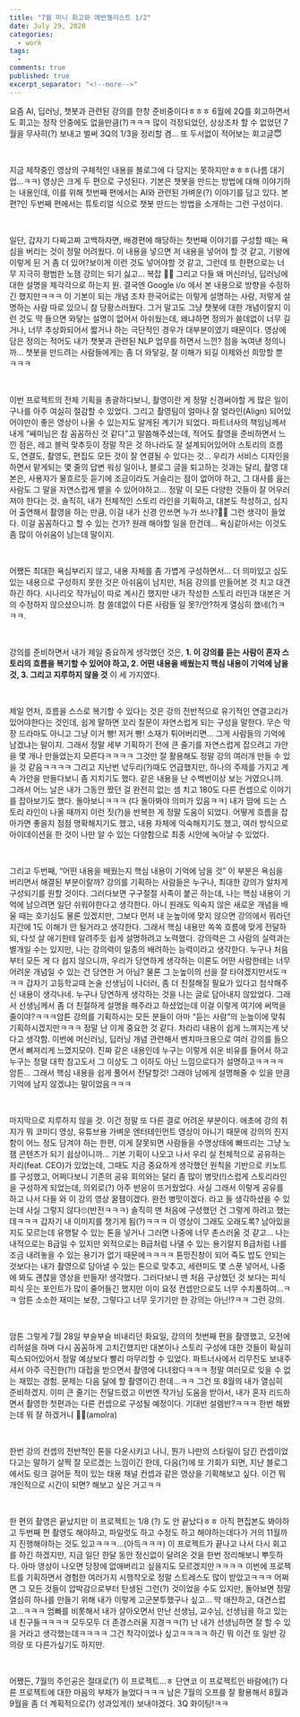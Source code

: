 ```yaml
---
title: "7월 미니 회고와 에반젤리스트 1/2" 
date: July 29, 2020 
categories: 
  - work 
tags: 
  - 
comments: true 
published: true
excerpt_separator: "<!--more-->"
---
```


요즘 AI, 딥러닝, 챗봇과 관련된 강의를 한창 준비중이다ㅎㅎㅎ 6월에 2Q를 회고하면서도 회고는 정작 안중에도 없을만큼(?)ㅋㅋㅋ 많이 걱정되었던, 상상조차 할 수 없었던 7월을 무사히(?) 보내고 벌써 3Q의 1/3을 정리할 겸... 또 두서없이 적어보는 회고글😇

<!--more-->

<br>

지금 제작중인 영상의 구체적인 내용을 블로그에 다 담지는 못하지만ㅎㅎㅎ(나름 대기업…ㅋㅋ) 영상은 크게 두 편으로 구성된다. 기본은 챗봇을 만드는 방법에 대해 이야기하는 내용인데, 이를 위해 첫번째 편에서는 AI와 관련된 가벼운(?) 이야기를 담고 있다. 본 편?인 두번째 편에서는 튜토리얼 식으로 챗봇 만드는 방법을 소개하는 그런 구성이다.

<br>

일단, 갑자기 다짜고짜 고백하자면, 배경편에 해당하는 첫번째 이야기를 구성할 때는 욕심을 버리는 것이 정말 어려웠다. 이 내용을 넣으면 저 내용을 넣어야 할 것 같고, 기왕에 이렇게 된 거 좀 더 있어?보이게 이런 것도 넣어야할 것 같고, 그런데 또 한편으로는 너무 지극히 평범한 노잼 강의는 되기 싫고... 복잡 🤦‍♀️ 그리고 다들 왜 머신러닝, 딥러닝에 대한 설명을 제각각으로 하는지 원. 결국엔 Google i/o 에서 본 내용으로 방향을 수정하긴 했지만ㅋㅋㅋ 이 기본이 되는 개념 조차 한국어로는 이렇게 설명하는 사람, 저렇게 설명하는 사람 따로 있으니 참 당황스러웠다. 그거 말고도 그냥 챗봇에 대한 개념이랄지 이런 것도 딱 들으면 와닿는 설명이 없어서 아쉬웠는데, 왜냐하면 정의가 쓸데없이 너무 길거나, 너무 추상화되어서 짧거나 하는 극단적인 경우가 대부분이였기 때문이다. 영상에 담은 정의는 적어도 내가 챗봇과 관련된 NLP 업무를 하면서 느낀? 점을 녹여낸 정의니까... 챗봇을 만드려는 사람들에게는 좀 더 와닿길, 잘 이해가 되길 이제와선 희망할 뿐 ㅋㅋㅋ

<br>

이번 프로젝트의 전체 기획을 총괄하다보니, 촬영이란 게 정말 신경써야할 게 많은 일이구나를 아주 여실히 절감할 수 있었다. 그리고 촬영팀이 얼마나 잘 얼라인(Align) 되어있어야만이 좋은 영상이 나올 수 있는지도 알게된 계기가 되었다. 파트너사의 책임님께서 내게 “쌔미님은 참 꼼꼼하신 것 같다”고 말씀해주셨는데, 적어도 촬영을 준비하면서 느낀 점은, 레고 블럭 맞추듯이 정말 작은 것 하나라도 잘 설계되어있어야 스토리의 흐름도, 연결도, 촬영도, 편집도 모든 것이 잘 연결될 수 있다는 것... 우리가 서비스 디자인을 하면서 맡게되는 몇 줄의 답변 워싱 일이나, 블로그 글을 퇴고하는 것과는 달리, 촬영 대본은, 사용자가 물흐르듯 듣기에 조금이라도 거슬리는 점이 없어야 하고, 그 대사를 읊는 사람도 그 말을 자연스럽게 뱉을 수 있어야하고… 정말 이 모든 다양한 것들이 잘 어우러져야 한다는 것. 솔직히, 내가 전체적인 스토리 라인을 기획하고, 대본도 작성하고, 심지어 출연해서 촬영을 하는 만큼, 이걸 내가 신경 안쓰면 누가 쓰나?🤷‍♀️ 그런 생각이 들었다. 이걸 꼼꼼하다고 할 수 있는 건가? 원래 해야할 일을 한건데… 욕심같아서는 이것도 좀 많이 아쉬움이 남는데 말이지.

<br>

어쨌든 최대한 욕심부리지 않고, 내용 자체를 좀 가볍게 구성하면서… 더 의미있고 심도있는 내용으로 구성하지 못한 것은 아쉬움이 남지만, 처음 강의를 만들어본 것 치고 대견하긴 하다. 시나리오 작가님이 따로 계시긴 했지만 내가 작성한 스토리 라인과 대본은 거의 수정하지 않으셨으니까. 참 쓸데없이 다른 사람들 일 못?/안?하게 열심히 했네(?)ㅋㅋㅋ.

<br>

강의를 준비하면서 내가 제일 중요하게 생각했던 것은, **1. 이 강의를 듣는 사람이 혼자 스토리의 흐름을 복기할 수 있어야 하고, 2. 어떤 내용을 배웠는지 핵심 내용이 기억에 남을 것, 3. 그리고 지루하지 않을 것** 이 세 가지였다.

<br>

제일 먼저, 흐름을 스스로 복기할 수 있다는 것은 강의 전반적으로 유기적인 연결고리가 있어야한다는 것인데, 쉽게 말하면 꼬리 질문이 자연스럽게 되는 구성을 말한다. 무슨 막장 드라마도 아니고 그냥 이거 빵! 저거 빵! 소재가 튀어버리면… 그게 사람들의 기억에 남겠냐는 말이지. 그래서 정말 세부 기획하기 전에 큰 줄기를 자연스럽게 잡으려고 가안을 몇 개나 만들었는지 모른다ㅋㅋㅋㅋ 그것만 잘 활용해도 정말 강의 여러개 만들 수 있을 것 같음ㅋㅋㅋㅋ 그리고 지난번 넋두리(?)때도 언급했지만, 하나의 주제를 가지고 계속 가안을 만들다보니 좀 지치기도 했다. 같은 내용을 난 수백번이상 보는 거였으니까. 그래서 어느 날은 내가 그동안 짰던 걸 완전히 없는 셈 치고 180도 다른 컨셉으로 이야기를 잡아보기도 했다. 돌아보니ㅋㅋㅋ (다 돌아봐야 의미가 있음ㅋㅋ) 내가 맘에 드는 스토리 라인이 나올 때까지 이런 짓(?)을 반복한 게 정말 도움이 되었다. 어떻게 흐름을 잡아가면 좋을지 점점 명확해지기도 했고, 내용 자체에 익숙해지기도 했고, 여러 방식으로 아이데이션을 한 것이 나만 알 수 있는 다양함으로 최종 시안에 녹아날 수 있었다. 

<br>

그리고 두번째, “어떤 내용을 배웠는지 핵심 내용이 기억에 남을 것” 이 부분은 욕심을 버리면서 해결된 부분이랄까? 강의를 기획하는 사람들은 누구나, 최대한 강의가 알차게 구성되기를 원할 것이다. 그러다보면 구구절절 사족이 붙곤 하는데, 나는 핵심 내용이 기억에 남으려면 일단 쉬워야한다고 생각한다. 아니 원래도 익숙지 않은 새로운 개념을 배울 때는 호기심도 물론 있겠지만, 그보다 먼저 내 눈높이에 맞지 않으면 강의에서 뭐라던지간에 1도 이해가 안 될거라고 생각한다. 그래서 핵심 내용만 쏙쏙 흐름에 맞게 전달하되, 다섯 살 애기한테 알려주듯 쉽게 설명하려고 노력했다. 강의력은 그 사람의 실력과는 별개일 수는 있지만, 나는 강의력이 일종의 배려하는 능력이라고 생각한다. 누구나 처음부터 모든 게 다 쉽지 않으니까, 우리가 당연하게 생각하는 이론도 어떤 사람한테는 너무 어려운 개념일 수 있는 건 당연한 거 아님? 물론 그 눈높이의 선을 잘 타야겠지만서도ㅋㅋㅋ 갑자기 고등학교때 논술 선생님이 나더러, 좀 더 친절해질 필요가 있다고 첨삭해주신 내용이 생각나네. 누구나 당연하게 생각하는 것을 나는 글로 담아내지 않았었다. 그래서 선생님께서 좀 더 친절하게 설명을 해주라고 하셨었는데 이걸 이렇게 여기에 써먹을 줄이야?ㅋㅋㅋ암튼 강의를 기획하시는 모든 분들이 아마 “듣는 사람”의 눈높이에 맞춰 기획하시겠지만ㅋㅋㅋ 정말 난 이게 중요한 것 같다. 차라리 내용이 쉽게 느껴지는게 낫다고 생각함. 이번에 머신러닝, 딥러닝 개념 관련해서 벤치마크용으로 여러 강의를 들으면서 뼈져리게 느꼈지모야. 진짜 같은 내용인데 누구는 이렇게 쉬운 비유를 들어서 하고 누구는 정말 대학 참고도서 그 이상도 그 이하도 아닌 느낌으로다가 설명하고ㅋㅋㅋㅋ 암튼… 그래서 핵심 내용을 쉽게 풀어서 전달할것! 그래야 남에게 설명해줄 수 있을 만큼 기억에 남지 않겠냐는 말이었음ㅋㅋㅋ

<br>

마지막으로 지루하지 않을 것. 이건 정말 또 다른 결로 어려운 부분이다. 애초에 강의 취지가 뭐 코미디 영상, 유튜브용 가벼운 엔터테인먼트 영상이 아니기 때문에 강의의 진지함이 어느 정도 담겨야 하는 한편, 이게 잘못되면 사람들을 수명상태에 빠뜨리는 그냥 노잼 콘텐츠가 되기 쉽상이니까... 기본 기획이 나오고 나서 우리 실 전체적으로 공유하는 자리(feat. CEO)가 있었는데, 그때도 지금 중요하게 생각했던 원칙을 기반으로 키노트를 구성했고, 어쩌다보니 기존의 공유 회의와는 달리 좀 많이 병맛(!)스럽게 스토리라인을 구성하게 되었는데, 의외로(?) 아주 반응이 뜨거웠었다. 사실 그래서 이렇게 공유를 하고 나서 다들 와 이 강의 영상 꿀잼이겠다. 완전 병맛이겠다. 라고 들 생각하셨을 수 있는데 사실 그렇지 않다🙄(반전ㅋㅋㅋ) 솔직히 맨 처음에 구성했던 건 그렇게 하려고 했는데ㅋㅋㅋ 갑자기 내 이미지를 챙기게 됨(?)ㅋㅋㅋ 이 영상이 그래도 오래도록? 남아있을지도 모르는데 유행탈 수 있는 톤을 넣거나 그러면 나중에 너무 촌스러울 것 같고... 나는 내적으로는 B급일 수 있지만 외적으로는 B급처럼 나댈 수 있는 용기랄지 B급처럼 나를 조금 내려놓을 수 있는 용기가 없기 때문에ㅋㅋㅋㅋ 톤망진창이 되어 죽도 밥도 안되는 것보다는 내가 촬영으로 담아낼 수 있는 톤으로 맞추고, 세련미도 몇 스푼 넣어서, 나중에 봐도 괜찮을 영상을 만들자! 생각했다. 그러다보니 맨 처음 구상했던 것 보다는 피식피식 웃는 포인트가 많이 줄어들긴 했지만 이미 요정 컨셉만으로도 너무 수치풀하여...ㅋㅋ 암튼 소소한 재미는 보장, 그렇다고 너무 웃기기만 한 강의는 아닌!?ㅋㅋ 그런 강의.

<br>

암튼 그렇게 7월 28일 부슬부슬 비내리던 화요일, 강의의 첫번째 편을 촬영했고, 오전에 리허설을 하며 다시 꼼꼼하게 고치긴했지만 대본이나 스토리 구성에 대한 것들이 확실히 픽스되어있어서 정말 예상보다 빨리 마무리할 수 있었다. 파트너사에서 리무진도 보내주셔서 아주 극진한(?!) 대접을 받으면서 촬영에 다녀왔다ㅋㅋㅋ 정말 여러모로 잊을 수 없는 재밌는 경험. 문제는 다음 달에 할 촬영이긴 한데...ㅋㅋ 그건 또 8월의 내가 열심히 준비하겠지. 이미 큰 줄기는 전달드렸고 이번엔 작가님 도움을 받아서, 내가 혼자 리드하면서 촬영한 첫편과는 다른 컨셉으로 구성될 예정이다. 기대반 설렘반?ㅋㅋㅋ 한번 해봤는데 뭐 잘 하겠거니 🤷‍♀️(amolra)

<br>

한번 강의 컨셉의 전반적인 톤을 다운시키고 나니, 뭔가 나만의 스타일이 담긴 컨셉이었다고는 말하기 살짝 잘 모르겠는 느낌이긴 한데, 다음(?)에 또 기회가 되면, 지난 블로그에서도 링크 걸어둔 적이 있는 태용 채널 컨셉과 같은 영상을 기획해보고 싶다. 이건 뭐 개인적으로 시간이 되면? 해보고 싶은 거고ㅋㅋ 

<br>

한 편의 촬영은 끝났지만 이 프로젝트는 1/8 (?) 도 안 끝났다ㅎㅎ 아직 편집본도 봐야하고 두번째 편 촬영도 해야하고, 파일럿도 하고 수정도 하고 해야하는데다가 거의 11월까지 진행해야하는 것도 있고ㅋㅋㅋ...(아득ㅋㅋㅋ) 이 프로젝트가 끝나고 나서 다시 회고를 하긴 하겠지만, 지금 일단 한달 동안 정신없이 달려온 것을 한번 정리해보니 뿌듯하다. 아마 영상이 나오면 당장에 없애버리고 싶을지도 모르겠지만ㅋㅋㅋㅋ 이번에 프로젝트를 기획하면서 경험한 여러가지 시행착오로 정말 스트레스도 많이 받았고ㅋㅋㅋ 어쩌면 그 모든 것들이 압박감으로부터 탄생된 그런(?) 것이었을 수도 있지만, 돌아보면 정말 열심히 하나를 만들기 위해 내가 이렇게 고군분투했구나 싶고... 막 애잔하고, 대견스럽고...ㅋㅋㅋ 엄빠를 비롯해서 내가 살아오면서 만난 선생님, 교수님, 선생님을 하고 있는 내 친구들ㅋㅋㅋㅋ 모두모두 더 존경스러울 지경ㅋㅋ(?) 난 내가 선생님하면 잘 할 수 있을 거라고 생각했는데ㅋㅋㅋㅋ 그건 착각이었나 싶고ㅋㅋㅋㅋ 하긴 뭐 이건 또 일반 강의랑 또 다른가싶기도 하지만.

<br>

어쨌든, 7월의 주인공은 절대로(?) 이 프로젝트...ㅎ 단연코 이 프로젝트인 바람에(?) 다른 프로젝트에 대한 마음의 부채가 늘었다ㅋㅋㅋ 남은 7월의 오프를 잘 활용해서 8월과 9월을 좀 더 계획적으로(?) 성과있게(!) 보내야겠다. 3Q 화이팅!ㅋㅋ
